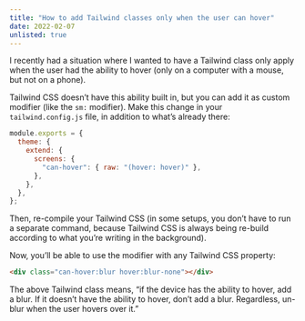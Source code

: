 ```yaml
---
title: "How to add Tailwind classes only when the user can hover"
date: 2022-02-07
unlisted: true
---
```


I recently had a situation where I wanted to have a Tailwind class only apply when the user had the ability to hover (only on a computer with a mouse, but not on a phone).

Tailwind CSS doesn’t have this ability built in, but you can add it as custom modifier (like the `sm:` modifier). Make this change in your `tailwind.config.js` file, in addition to what’s already there:

```javascript
module.exports = {
  theme: {
    extend: {
      screens: {
        "can-hover": { raw: "(hover: hover)" },
      },
    },
  },
};
```

Then, re-compile your Tailwind CSS (in some setups, you don’t have to run a separate command, because Tailwind CSS is always being re-build according to what you’re writing in the background).

Now, you’ll be able to use the modifier with any Tailwind CSS property:

```html
<div class="can-hover:blur hover:blur-none"></div>
```

The above Tailwind class means, “if the device has the ability to hover, add a blur. If it doesn’t have the ability to hover, don’t add a blur. Regardless, un-blur when the user hovers over it.”
